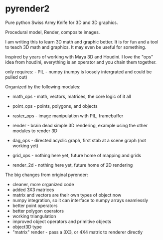 # pyrender2

Pure python Swiss Army Knife for 3D and 3D graphics. 

Procedural model, Render, composite images. 

I am writing this to learn 3D math and graphic better. It is for fun and a
tool to teach 3D math and graphics. It may even be useful for something.

Inspired by years of working with Maya 3D and Houdini. 
I love the "ops" idea from houdini, everything is an operator and
you chain them together.


only requires:
    - PIL 
    - numpy (numpy is loosely intergrated and could be pulled out)


Organized by the following modules:

   -  math_ops   - math, vectors, matrices, the core logic of it all  
   -  point_ops  - points, polygons, and objects 
   -  raster_ops - image manipulation with PIL, framebuffer  
   -  render     - brain dead simple 3D rendering, example using the other modules to render 3D 

   -  dag_ops    - directed acyclic graph, first stab at a scene graph (not working yet)
   -  grid_ops   - nothing here yet, future home of mapping and grids 
   -  render_2d  - nothing here yet, future home of 2D rendering 


The big changes from original pyrender:

  - cleaner, more organized code 
  - added 3X3 matrices 
  - matrix and vectors are their own types of object now
  - numpy integration, so it can interface to numpy arrays seamlessly 
  - better point operators 
  - better polygon operators 
  - working triangulation
  - improved object operators and primitive objects
  - object3D type 
  - "matrix" render - pass a 3X3, or 4X4 matrix to renderer directly 









